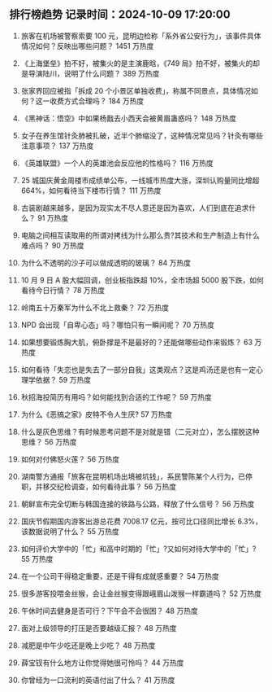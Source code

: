 
## 排行榜趋势 记录时间：2024-10-09 17:20:00
  
  1. 旅客在机场被警察索要 100 元，昆明边检称「系外省公安行为」，该事件具体情况如何？反映出哪些问题？ 1451 万热度
    
  2. 《上海堡垒》拍不好，被集火的是主演鹿晗，《749 局》拍不好，被集火的却是导演陆川，说明了什么问题？ 389 万热度
    
  3. 张家界回应被指「拆成 20 个小景区单独收费」，称属不同景点，具体情况如何？这一收费方式合理吗？ 184 万热度
    
  4. 《黑神话：悟空》中如果杨戬去小西天会被黄眉蛊惑吗？ 148 万热度
    
  5. 女子在养生馆针灸肺被扎破，近半个肺缩没了，这种情况常见吗？针灸有哪些注意事项？ 137 万热度
    
  6. 《英雄联盟》一个人的英雄池会反应他的性格吗？ 116 万热度
    
  7. 25 城国庆黄金周楼市成绩单公布，一线城市热度大涨，深圳认购量同比增超664%，如何看待当下楼市行情？ 111 万热度
    
  8. 古装剧越来越多，是因为现实太不尽人意还是因为喜欢，人们到底在追求什么？ 91 万热度
    
  9. 电脑之间相互读取用的所谓对拷线为什么那么贵?其技术和生产制造上有什么难点吗？ 90 万热度
    
  10. 为什么不透明的沙子可以做成透明的玻璃？ 84 万热度
    
  11. 10 月 9 日 A 股大幅回调，创业板指跌超 10%，全市场超 5000 股下跌，如何看待今日行情？ 78 万热度
    
  12. 岭南五十万秦军为什么不北上救秦？ 72 万热度
    
  13. NPD 会出现「自卑心态」吗？哪怕只有一瞬间呢？ 70 万热度
    
  14. 如果想要锻炼胸大肌，俯卧撑是不是最好的？还能做哪些动作来锻炼？ 63 万热度
    
  15. 如何看待「失恋也是失去了一部分自我」这类观点？这是鸡汤还是也有一定心理学依据？ 59 万热度
    
  16. 秋招海投简历有用吗？如何能找到合适的工作呢？ 59 万热度
    
  17. 为什么《恶搞之家》皮特不令人生厌? 57 万热度
    
  18. 什么是灰色思维？有时候思考问题不是对就是错（二元对立），怎么摆脱这种思维？ 56 万热度
    
  19. 如何对付佛怒火莲？ 56 万热度
    
  20. 湖南警方通报「旅客在昆明机场出境被坑钱」，系民警陈某个人行为，已停职，并移交纪检调查，如何看待此事？ 56 万热度
    
  21. 朝鲜宣布完全切断与韩国连接的铁路与公路，释放了什么信号？ 56 万热度
    
  22. 国庆节假期国内游客出游总花费 7008.17 亿元，按可比口径同比增长 6.3%，该数据说明了什么？ 55 万热度
    
  23. 如何评价大学中的「忙」和高中时期的「忙」?又如何对待大学中的「忙」? 55 万热度
    
  24. 在一个公司干得稳定重要，还是干得有成就感重要？ 54 万热度
    
  25. 很多游客投喂金丝猴，会让金丝猴变得跟峨眉山泼猴一样霸道吗？ 52 万热度
    
  26. 午休时间去健身是否可行？下午会不会很困？ 48 万热度
    
  27. 面对上级领导的打压是否要越级汇报？ 48 万热度
    
  28. 减肥是中午少吃还是晚上少吃？ 48 万热度
    
  29. 薛宝钗有什么地方让你觉得她很可怜吗？ 44 万热度
    
  30. 你曾经为一口流利的英语付出了什么？ 41 万热度
    